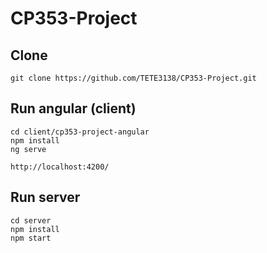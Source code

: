 # CP353-Project
## Clone
```
git clone https://github.com/TETE3138/CP353-Project.git
```

## Run angular (client)
```
cd client/cp353-project-angular
npm install
ng serve
```
```
http://localhost:4200/
```

## Run server
```
cd server
npm install
npm start
```
